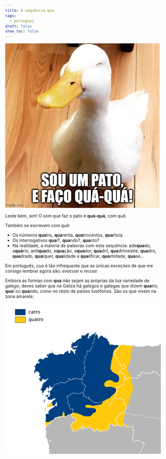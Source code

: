 ```yaml
---
title: A sequência qua
tags:
  - portugues
draft: false
show_toc: false
---
```

![Image](/img/sou_um_pato.jpg)

Leste bem, sim! O som que faz o pato é **quá-quá**, com quê. 

Também se escrevem com quê:

- Os números **qua**tro, **qua**renta, **qua**trocentos, **qua**rto/a
- Os interrogativos **qua**l?, **qua**ndo?, **qua**nto?
- Na realidade, a maioria de palavras com esta sequência: ade**qua**do, a**quá**rio, anti**qua**do, e**qua**ção,  e**qua**dor, **qua**dril, **qua**drimestre, **qua**dro, **qua**drado, **qua**lquer, **qua**lidade e **qua**lificar, **qua**ntidade, **qua**se...

Em português, *cua* é tão infrequente que as únicas exceções de que me consigo lembrar agora são: *evacuar* e *recuar.* 

Embora as formas com **qua** não sejam as próprias da tua variedade de galego, deves saber que na Galiza há galegos e galegas que dizem **qua**tro, **qua**l ou **qua**ndo, como no resto de países lusófonos. São os que vivem na zona amarela: 

![Image](/img/catro_quatro.png)
